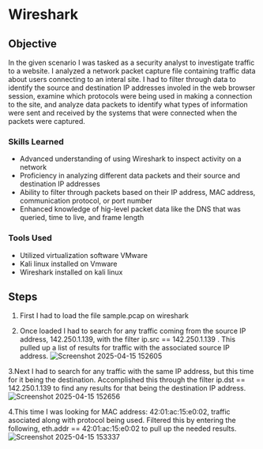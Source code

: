 # Wireshark

## Objective
In the given scenario I was tasked as a security analyst to investigate traffic to a website. I analyzed a network packet capture file containing traffic data about users connecting to an interal site.  I had to filter through data to identify the source and destination IP addresses involed in the web browser session, examine which protocols were being used in making a connection to the site, and analyze data packets to identify what types of information were sent and received by the systems that were connected when the packets were captured. 

### Skills Learned

- Advanced understanding of using Wireshark to inspect activity on a network
- Proficiency in analyzing different data packets and their source and destination IP addresses
- Ability to filter through packets based on their IP address, MAC address, communication protocol, or port number 
- Enhanced knowledge of hig-level packet data like the DNS that was queried, time to live, and frame length

### Tools Used

- Utilized virtualization software VMware 
- Kali linux installed on Vmware
- Wireshark installed on kali linux

## Steps
1. First I had to load the file sample.pcap on wireshark

2. Once loaded I had to search for any traffic coming from the source IP address, 142.250.1.139, with the filter  ip.src == 142.250.1.139  . This pulled up a list of results for traffic with the associated source IP address.
![Screenshot 2025-04-15 152605](https://github.com/user-attachments/assets/9ad01d9f-4b67-4e75-9f45-aeb2941318d5)

3.Next I had to search for any traffic with the same IP address, but this time for it being the destination. Accomplished this through the filter  ip.dst == 142.250.1.139  to find any results for that being the destination IP address.
![Screenshot 2025-04-15 152656](https://github.com/user-attachments/assets/0ca47c77-5a63-470e-878f-2058ed301e03)

4.This time I was looking for MAC address: 42:01:ac:15:e0:02, traffic asociated along with protocol being used. Filtered this by entering the following, eth.addr == 42:01:ac:15:e0:02   to pull up the needed results.
![Screenshot 2025-04-15 153337](https://github.com/user-attachments/assets/d38cccf2-adf8-41f7-b4a6-09960d8e52eb)

